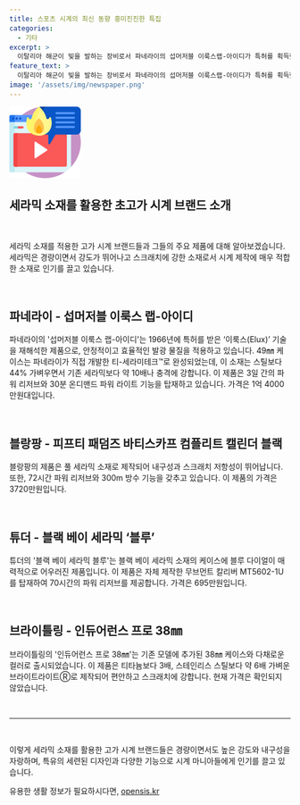 ```yaml
---
title: 스포츠 시계의 최신 동향 흥미진진한 특집
categories:
  - 기타
excerpt: >
  이탈리아 해군이 빛을 발하는 장비로서 파네라이의 섭머저블 이룩스랩-아이디가 특허를 획득했다. 49mm 케이스는 티-세라미테크™로 만들어져서 가볍고 충격에 강하며 파워 리저브와 온디맨드 파워 라이트 기능을 갖췄다. 블랑팡의 바티스카프 캘린더 블랙 세라믹 브레이슬릿과 케이스는 72시간 파워 리저브와 300m 방수 기능을 제공한다. 튜더는 특별한 파트너십을 기념하여 블랙 베이 세라믹 블루를 선보였고, 브라이틀링은 인듀어런스 프로 38㎜를 출시해 멀티태스킹 시계로 더 경량화되었다.
feature_text: >
  이탈리아 해군이 빛을 발하는 장비로서 파네라이의 섭머저블 이룩스랩-아이디가 특허를 획득했다. 49mm 케이스는 티-세라미테크™로 만들어져서 가볍고 충격에 강하며 파워 리저브와 온디맨드 파워 라이트 기능을 갖췄다. 블랑팡의 바티스카프 캘린더 블랙 세라믹 브레이슬릿과 케이스는 72시간 파워 리저브와 300m 방수 기능을 제공한다. 튜더는 특별한 파트너십을 기념하여 블랙 베이 세라믹 블루를 선보였고, 브라이틀링은 인듀어런스 프로 38㎜를 출시해 멀티태스킹 시계로 더 경량화되었다.
image: '/assets/img/newspaper.png'
---
```


<p><img src="/assets/img/news.png" alt="rentncar 속보" /></p>

<h2>세라믹 소재를 활용한 초고가 시계 브랜드 소개</h2>

<p data-ke-size="size16">&nbsp;</p>

<p>세라믹 소재를 적용한 고가 시계 브랜드들과 그들의 주요 제품에 대해 알아보겠습니다. 세라믹은 경량이면서 강도가 뛰어나고 스크래치에 강한 소재로서 시계 제작에 매우 적합한 소재로 인기를 끌고 있습니다.</p>

<p data-ke-size="size16">&nbsp;</p>

<h2>파네라이 - 섭머저블 이룩스 랩-아이디</h2>

<p>파네라이의 '섭머저블 이룩스 랩-아이디'는 1966년에 특허를 받은 ‘이룩스(Elux)’ 기술을 재해석한 제품으로, 안정적이고 효율적인 발광 물질을 적용하고 있습니다. 49㎜ 케이스는 파네라이가 직접 개발한 티-세라미테크™로 완성되었는데, 이 소재는 스틸보다 44% 가벼우면서 기존 세라믹보다 약 10배나 충격에 강합니다. 이 제품은 3일 간의 파워 리저브와 30분 온디맨드 파워 라이트 기능을 탑재하고 있습니다. 가격은 1억 4000만원대입니다.</p>

<p data-ke-size="size16">&nbsp;</p>

<h2>블랑팡 - 피프티 패덤즈 바티스카프 컴플리트 캘린더 블랙</h2>

<p>블랑팡의 제품은 풀 세라믹 소재로 제작되어 내구성과 스크래치 저항성이 뛰어납니다. 또한, 72시간 파워 리저브와 300m 방수 기능을 갖추고 있습니다. 이 제품의 가격은 3720만원입니다.</p>

<p data-ke-size="size16">&nbsp;</p>

<h2>튜더 - 블랙 베이 세라믹 ‘블루’</h2>

<p>튜더의 '블랙 베이 세라믹 블루'는 블랙 베이 세라믹 소재의 케이스에 블루 다이얼이 매력적으로 어우러진 제품입니다. 이 제품은 자체 제작한 무브먼트 칼리버 MT5602-1U를 탑재하여 70시간의 파워 리저브를 제공합니다. 가격은 695만원입니다.</p>

<p data-ke-size="size16">&nbsp;</p>

<h2>브라이틀링 - 인듀어런스 프로 38㎜</h2>

<p>브라이틀링의 '인듀어런스 프로 38㎜'는 기존 모델에 추가된 38㎜ 케이스와 다채로운 컬러로 출시되었습니다. 이 제품은 티타늄보다 3배, 스테인리스 스틸보다 약 6배 가벼운 브라이트라이트Ⓡ로 제작되어 편안하고 스크래치에 강합니다. 현재 가격은 확인되지 않았습니다.</p>

<p data-ke-size="size16">&nbsp;</p>

<hr>

<p data-ke-size="size16">&nbsp;</p>

<p>이렇게 세라믹 소재를 활용한 고가 시계 브랜드들은 경량이면서도 높은 강도와 내구성을 자랑하며, 특유의 세련된 디자인과 다양한 기능으로 시계 마니아들에게 인기를 끌고 있습니다.</p>
유용한 생활 정보가 필요하시다면, <a href="https://opensis.kr" rel="dofollow">opensis.kr</a>


